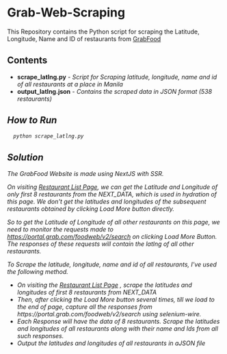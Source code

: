 # Grab-Web-Scraping
This Repository contains the Python script for scraping the Latitude, Longitude, Name and ID of restaurants from [GrabFood](https://food.grab.com/ph/en/)

## Contents
<ul>
  <li><strong>scrape_latlng.py</strong> - <i>Script for Scraping latitude, longitude, name and id of all restaurants at a place in Manila</i></li>
  <li><strong>output_latlng.json</strong> - <i>Contains the scraped data in JSON format (538 restaurants)</ul>

## How to Run
```bash
  python scrape_latlng.py
```

## Solution
The GrabFood Website is made using NextJS with SSR. 

On visiting [Restaurant List Page](https://food.grab.com/ph/en/), we can get the Latitude and Longitude of only first 8 restaurants from the *NEXT_DATA*, which is used in hydration of this page.
We don't get the latitudes and longitudes of the subsequent restaurants obtained by clicking *Load More* button directly.

So to get the Latitude of Longitude of all other restaurants on this page, we need to monitor the requests made to *https://portal.grab.com/foodweb/v2/search* on clicking Load More Button.  The responses of these requests will contain the latlng of all other restaurants.

To Scrape the *latitude*, *longitude*, *name* and *id* of all restaurants,  I've used the following method.

<ul>

  <li>On visiting the <a href="https://food.grab.com/ph/en/">Restaurant List Page</a> , scrape the latitudes and  longitudes of first 8 restaurants from <i>NEXT_DATA</i></li>

  <li>Then, after clicking the <i>Load More</i> button several times, till we load to the end of page, capture all the responses from <i>https://portal.grab.com/foodweb/v2/search</i> using selenium-wire.</li>

  <li>Each Response will have the data of 8 restaurants. Scrape the latitudes and longitudes of all restaurants along with their name and Ids from all such responses. </li>

<li>Output the latitudes and longitudes of all restaurants in a<i>JSON</i> file</li>

</ul>